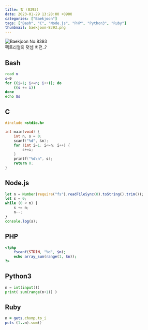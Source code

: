 ```yaml
---
title: 합 (8393)
date: 2023-01-29 13:28:00 +0900
categories: ["Baekjoon"]
tags: ["Bash", "C", "Node.js", "PHP", "Python3", "Ruby"]
thumbnail: baekjoon-8393.png
---
```


![Baekjoon No.8393](baekjoon-8393.png)  
팩토리얼의 덧셈 버전..?

## Bash
```bash
read n
s=0
for ((i=1; i<=n; i++)); do
	((s += i))
done
echo $s
```

## C
```c
#include <stdio.h>

int main(void) {
	int n, s = 0;
	scanf("%d", &n);
	for (int i=1; i<=n; i++) {
		s+=i;
	}
	printf("%d\n", s);
	return 0;
}
```

## Node.js
```javascript
let n = Number(require("fs").readFileSync(0).toString().trim());
let s = 0;
while (0 < n) {
	s += n;
	n--;
}
console.log(s);
```

## PHP
```php
<?php
	fscanf(STDIN, "%d", $n);
	echo array_sum(range(1, $n));
?>
```

## Python3
```python
n = int(input())
print( sum(range(n+1)) )
```

## Ruby
```ruby
n = gets.chomp.to_i
puts (1..n).sum()
```
